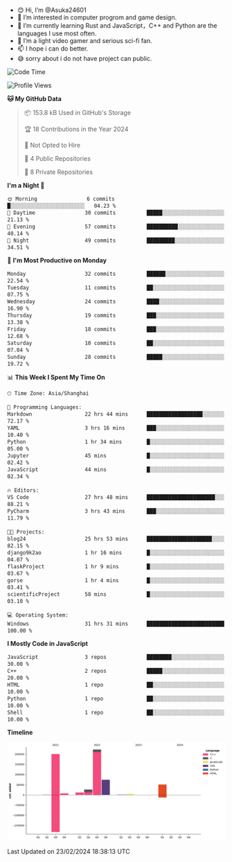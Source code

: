- 😊 Hi, I’m @Asuka24601
- 👀 I’m interested in computer progrom and game design.
- 🌱 I’m currently learning Rust and JavaScript，C++ and Python are the languages I use most often.
- 💞️ I’m a light video gamer and serious sci-fi fan.
- 📫 I hope i can do better.
- 😅 sorry about i do not have project can public.

<!--START_SECTION:waka-->
![Code Time](http://img.shields.io/badge/Code%20Time-501%20hrs%2040%20mins-blue)

![Profile Views](http://img.shields.io/badge/Profile%20Views-0-blue)

**🐱 My GitHub Data** 

> 📦 153.8 kB Used in GitHub's Storage 
 > 
> 🏆 18 Contributions in the Year 2024
 > 
> 🚫 Not Opted to Hire
 > 
> 📜 4 Public Repositories 
 > 
> 🔑 8 Private Repositories 
 > 
**I'm a Night 🦉** 

```text
🌞 Morning                6 commits           █░░░░░░░░░░░░░░░░░░░░░░░░   04.23 % 
🌆 Daytime                30 commits          █████░░░░░░░░░░░░░░░░░░░░   21.13 % 
🌃 Evening                57 commits          ██████████░░░░░░░░░░░░░░░   40.14 % 
🌙 Night                  49 commits          █████████░░░░░░░░░░░░░░░░   34.51 % 
```
📅 **I'm Most Productive on Monday** 

```text
Monday                   32 commits          ██████░░░░░░░░░░░░░░░░░░░   22.54 % 
Tuesday                  11 commits          ██░░░░░░░░░░░░░░░░░░░░░░░   07.75 % 
Wednesday                24 commits          ████░░░░░░░░░░░░░░░░░░░░░   16.90 % 
Thursday                 19 commits          ███░░░░░░░░░░░░░░░░░░░░░░   13.38 % 
Friday                   18 commits          ███░░░░░░░░░░░░░░░░░░░░░░   12.68 % 
Saturday                 10 commits          ██░░░░░░░░░░░░░░░░░░░░░░░   07.04 % 
Sunday                   28 commits          █████░░░░░░░░░░░░░░░░░░░░   19.72 % 
```


📊 **This Week I Spent My Time On** 

```text
🕑︎ Time Zone: Asia/Shanghai

💬 Programming Languages: 
Markdown                 22 hrs 44 mins      ██████████████████░░░░░░░   72.17 % 
YAML                     3 hrs 16 mins       ███░░░░░░░░░░░░░░░░░░░░░░   10.40 % 
Python                   1 hr 34 mins        █░░░░░░░░░░░░░░░░░░░░░░░░   05.00 % 
Jupyter                  45 mins             █░░░░░░░░░░░░░░░░░░░░░░░░   02.42 % 
JavaScript               44 mins             █░░░░░░░░░░░░░░░░░░░░░░░░   02.34 % 

🔥 Editors: 
VS Code                  27 hrs 48 mins      ██████████████████████░░░   88.21 % 
PyCharm                  3 hrs 43 mins       ███░░░░░░░░░░░░░░░░░░░░░░   11.79 % 

🐱‍💻 Projects: 
blog24                   25 hrs 53 mins      █████████████████████░░░░   82.15 % 
django9k2ao              1 hr 16 mins        █░░░░░░░░░░░░░░░░░░░░░░░░   04.07 % 
flaskProject             1 hr 9 mins         █░░░░░░░░░░░░░░░░░░░░░░░░   03.67 % 
gorse                    1 hr 4 mins         █░░░░░░░░░░░░░░░░░░░░░░░░   03.41 % 
scientificProject        58 mins             █░░░░░░░░░░░░░░░░░░░░░░░░   03.10 % 

💻 Operating System: 
Windows                  31 hrs 31 mins      █████████████████████████   100.00 % 
```

**I Mostly Code in JavaScript** 

```text
JavaScript               3 repos             ████████░░░░░░░░░░░░░░░░░   30.00 % 
C++                      2 repos             █████░░░░░░░░░░░░░░░░░░░░   20.00 % 
HTML                     1 repo              ██░░░░░░░░░░░░░░░░░░░░░░░   10.00 % 
Python                   1 repo              ██░░░░░░░░░░░░░░░░░░░░░░░   10.00 % 
Shell                    1 repo              ██░░░░░░░░░░░░░░░░░░░░░░░   10.00 % 
```



**Timeline**

![Lines of Code chart](https://raw.githubusercontent.com/Asuka24601/Asuka24601/main/assets/bar_graph.png)


 Last Updated on 23/02/2024 18:38:13 UTC
<!--END_SECTION:waka-->

